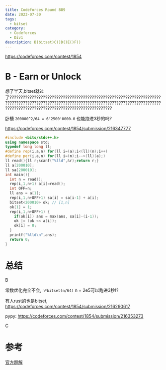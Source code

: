 ```yaml
---
title: Codeforces Round 889
date: 2023-07-30
tags:
  - bitset
category:
  - Codeforces
  - Div1
description: B(bitset)C()D()E()F()
---
```


https://codeforces.com/contest/1854

# B - Earn or Unlock

想了半天,bitset就过了??????????????????????????????????????????????????????????????????????????????????????????????????????????????????????????????????????????????????????????????????????????????????????????

卧槽 `200000^2/64 = 6'2500'0000.0` 也能跑进3秒的吗?

https://codeforces.com/contest/1854/submission/216347777

```cpp
#include <bits/stdc++.h>
using namespace std;
typedef long long ll;
#define rep(i,a,n) for(ll i=(a);i<(ll)(n);i++)
#define per(i,a,n) for(ll i=(n);i-->(ll)(a);)
ll read(){ll r;scanf("%lld",&r);return r;}
ll a[200010];
ll sa[200010];
int main(){
  int n = read();
  rep(i,1,n+1) a[i]=read();
  int OFF=n;
  ll ans = a[1];
  rep(i,1,n+OFF+1) sa[i] = sa[i-1] + a[i];
  bitset<200010> ok; // [1,n]
  ok[1] = 1;
  rep(i,1,n+OFF+1) {
    if(ok[i]) ans = max(ans, sa[i]-(i-1));
    ok |= (ok << a[i]);
    ok[i] = 0;
  }
  printf("%lld\n",ans);
  return 0;
}
```


# 总结

B

常数优化完全不会, `n*bitset(n/64)` n = 2e5可以跑进3秒!?

有人rust的也是bitset, https://codeforces.com/contest/1854/submission/216290617

pypy: https://codeforces.com/contest/1854/submission/216353273

C


# 参考

[官方题解](https://codeforces.com/blog/entry/118540)
